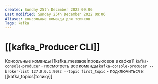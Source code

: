 ```yaml
---
created: Sunday 25th December 2022 09:06
Last modified: Sunday 25th December 2022 09:06
Aliases: консольные команды для топиков
Tags: kafka
---
```


# [[kafka_Producer CLI]]

Консольные команды [[kafka_message|продьюсера в кафка]]
`kafka-console-producer` - посмотреть все команды
`kafka-console-producer --broker-list 127.0.0.1:9092 --topic first_topic` - подключиться к [[kafka_topics|топику]]

